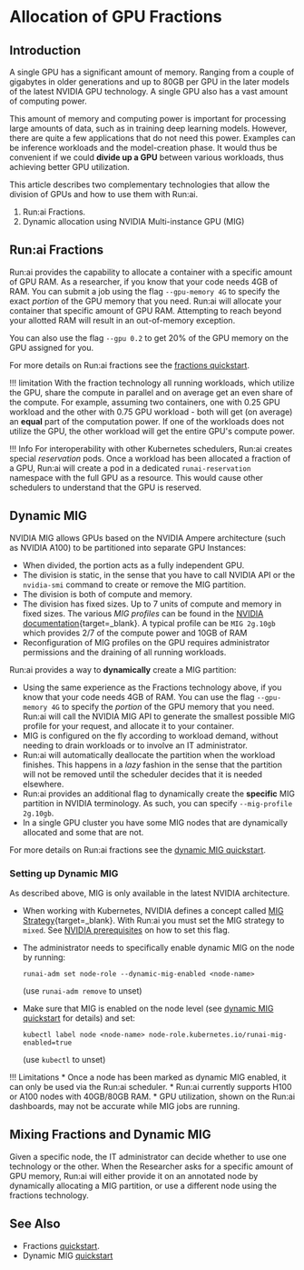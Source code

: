 # Allocation of GPU Fractions

##  Introduction

A single GPU has a significant amount of memory. Ranging from a couple of gigabytes in older generations and up to 80GB per GPU in the later models of the latest NVIDIA GPU technology. A single GPU also has a vast amount of computing power. 

This amount of memory and computing power is important for processing large amounts of data, such as in training deep learning models. However, there are quite a few applications that do not need this power. Examples can be inference workloads and the model-creation phase. It would thus be convenient if we could __divide up a GPU__ between various workloads, thus achieving better GPU utilization. 

This article describes two complementary technologies that allow the division of GPUs and how to use them with Run:ai.

1. Run:ai Fractions. 
2. Dynamic allocation using NVIDIA Multi-instance GPU (MIG)


## Run:ai Fractions

Run:ai provides the capability to allocate a container with a specific amount of GPU RAM. As a researcher, if you know that your code needs 4GB of RAM. You can submit a job using the flag `--gpu-memory 4G` to specify the exact _portion_ of the GPU memory that you need. Run:ai will allocate your container that specific amount of GPU RAM. Attempting to reach beyond your allotted RAM will result in an out-of-memory exception. 

You can also use the flag `--gpu 0.2` to get 20% of the GPU memory on the GPU assigned for you. 

For more details on Run:ai fractions see the [fractions quickstart](../Walkthroughs/walkthrough-fractions.md).


!!! limitation
    With the fraction technology all running workloads, which utilize the GPU, share the compute in parallel and on average get an even share of the compute. For example, assuming two containers, one with 0.25 GPU workload and the other with 0.75 GPU workload - both will get (on average) an __equal__ part of the computation power. If one of the workloads does not utilize the GPU, the other workload will get the entire GPU's compute power.

!!! Info
    For interoperability with other Kubernetes schedulers, Run:ai creates special _reservation_ pods. Once a workload has been allocated a fraction of a GPU, Run:ai will create a pod in a dedicated `runai-reservation` namespace with the full GPU as a resource. This would cause other schedulers to understand that the GPU is reserved.    

## Dynamic MIG

NVIDIA MIG allows GPUs based on the NVIDIA Ampere architecture (such as NVIDIA A100) to be partitioned into separate GPU Instances:

* When divided, the portion acts as a fully independent GPU.
* The division is static, in the sense that you have to call NVIDIA API or the `nvidia-smi` command to create or remove the MIG partition. 
* The division is both of compute and memory.
* The division has fixed sizes.  Up to 7 units of compute and memory in fixed sizes. The various _MIG profiles_ can be found in the [NVIDIA documentation](https://docs.nvidia.com/datacenter/tesla/mig-user-guide/index.html){target=_blank}. A typical profile can be `MIG 2g.10gb` which provides 2/7 of the compute power and 10GB of RAM
* Reconfiguration of MIG profiles on the GPU requires administrator permissions and the draining of all running workloads. 


Run:ai provides a way to __dynamically__ create a MIG partition:

* Using the same experience as the Fractions technology above, if you know that your code needs 4GB of RAM. You can use the flag `--gpu-memory 4G` to specify the _portion_ of the GPU memory that you need. Run:ai will call the NVIDIA MIG API to generate the smallest possible MIG profile for your request, and allocate it to your container. 
* MIG is configured on the fly according to workload demand, without needing to drain workloads or to involve an IT administrator.
* Run:ai will automatically deallocate the partition when the workload finishes. This happens in a _lazy_ fashion in the sense that the partition will not be removed until the scheduler decides that it is needed elsewhere. 
* Run:ai provides an additional flag to dynamically create the __specific__ MIG partition in NVIDIA terminology. As such, you can specify `--mig-profile 2g.10gb`.  
* In a single GPU cluster you have some MIG nodes that are dynamically allocated and some that are not.

For more details on Run:ai fractions see the [dynamic MIG quickstart](../Walkthroughs/quickstart-mig.md).


### Setting up Dynamic MIG

As described above, MIG is only available in the latest NVIDIA architecture. 

* When working with Kubernetes, NVIDIA defines a concept called [MIG Strategy](https://docs.nvidia.com/datacenter/cloud-native/kubernetes/mig-k8s.html#mig-strategies){target=_blank}. With Run:ai you must set the MIG strategy to `mixed`. See [NVIDIA prerequisites](../../admin/runai-setup/cluster-setup/cluster-prerequisites.md#nvidia) on how to set this flag. 
* The administrator needs to specifically enable dynamic MIG on the node by running: 
    
    ```
    runai-adm set node-role --dynamic-mig-enabled <node-name>
    ```
    (use `runai-adm remove` to unset)


* Make sure that MIG is enabled on the node level (see [dynamic MIG quickstart](../Walkthroughs/quickstart-mig.md) for details) and set:
    ```
    kubectl label node <node-name> node-role.kubernetes.io/runai-mig-enabled=true
    ```
   (use `kubectl` to unset)

!!! Limitations
    * Once a node has been marked as dynamic MIG enabled, it can only be used via the Run:ai scheduler.
    * Run:ai currently supports H100 or A100 nodes with 40GB/80GB RAM.
    * GPU utilization, shown on the Run:ai dashboards, may not be accurate while MIG jobs are running.

## Mixing Fractions and Dynamic MIG

Given a specific node, the IT administrator can decide whether to use one technology or the other. When the Researcher asks for a specific amount of GPU memory, Run:ai will either provide it on an annotated node by dynamically allocating a MIG partition, or use a different node using the fractions technology.



## See Also

* Fractions [quickstart](../Walkthroughs/walkthrough-fractions.md).
* Dynamic MIG [quickstart](../Walkthroughs/quickstart-mig.md)


